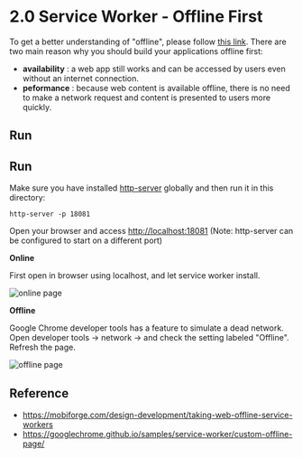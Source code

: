 # 2.0 Service Worker - Offline First
To get a better understanding of "offline", please follow [this link](https://www.html5rocks.com/en/tutorials/offline/whats-offline/). There are two main reason why you should build your applications offline first:
* **availability** : a web app still works and can be accessed by users even without an internet connection.
* **peformance** : because web content is available offline, there is no need to make a network request and content is presented to users more quickly.

## Run
## Run 
Make sure you have installed [http-server](https://www.npmjs.com/package/http-server) globally and then run it in this directory: 
```
http-server -p 18081
```
Open your browser and access [http://localhost:18081](http://localhost:18081) (Note: http-server can be configured to start on a different port)

**Online**

First open in browser using localhost, and let service worker install. 

![online page](https://pbs.twimg.com/media/DLYZv35WsAAxFeI.jpg)

**Offline**

Google Chrome developer tools has a feature to simulate a dead network. Open developer tools -> network -> and check the setting labeled "Offline". Refresh the page.

![offline page](https://pbs.twimg.com/media/DLYZx-3UIAALHy1.jpg) 

## Reference 
* https://mobiforge.com/design-development/taking-web-offline-service-workers
* https://googlechrome.github.io/samples/service-worker/custom-offline-page/
